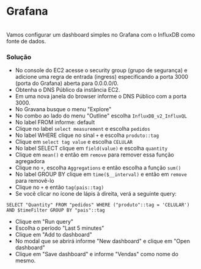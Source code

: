 # Grafana
<br>
Vamos configurar um dashboard simples no Grafana com o InfluxDB como fonte de dados.

### Solução
- No console do EC2 acesse o security group (grupo de segurança) e adicione uma regra de entrada (ingress) especificando a porta 3000 (porta do Grafana) aberta para 0.0.0.0/0.
- Obtenha o DNS Público da instância EC2.
- Em uma nova janela do browser informe o DNS Público com a porta 3000. 
- No Gravana busque o menu "Explore"
- No combo ao lado do menu "Outline" escolha `InfluxDB_v2_InfluxQL`
- No label FROM informe: default
- Clique no label `select measurement` e escolha `pedidos`
- No label WHERE clique no sinal ` + ` e escolha `produto::tag`
- Clique em `select tag value` e escolha `CELULAR`
- No label SELECT clique em `field(value)` e escolha `quantity`
- Clique em `mean()` e então em `remove` para remover essa função agregadora
- Clique no ` + `, escolha `Aggregations` e então escolha a função `sum()`
- No label GROUP BY clique em `time($__interval)` e então em `remove` para removê-lo
- Clique no ` + ` e então `tag(pais::tag)`
- Se você clicar no ícone de lápis à direita, verá a seguinte query:

```
SELECT "Quantity" FROM "pedidos" WHERE ("produto"::tag = 'CELULAR') AND $timeFilter GROUP BY "pais"::tag
```

- Clique em "Run query"
- Escolha o período "Last 5 minutes"
- Clique em "Add to dashboard"
- No modal que se abrirá informe "New dashboard" e clique em "Open dashboard"
- Clique em "Save dashboard" e informe "Vendas" como nome do mesmo.
